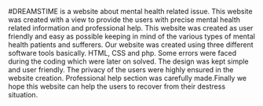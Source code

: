 #DREAMSTIME is a website about mental health related issue.
This website was created with a view to provide the users with precise mental
health related information and professional help. This website was created as user
friendly and easy as possible keeping in mind of the various types of mental health
patients and sufferers.
Our website was created using three different software tools basically. HTML,
CSS and php. Some errors were faced during the coding which were later on
solved. The design was kept simple and user friendly. The privacy of the users
were highly ensured in the website creation. Professional help section was
carefully made.Finally we hope this website can help the users to recover from
their destress situation.
